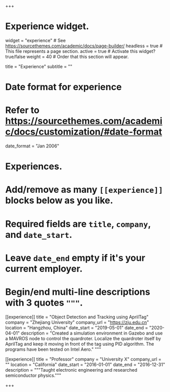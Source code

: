 +++
# Experience widget.
widget = "experience"  # See https://sourcethemes.com/academic/docs/page-builder/
headless = true  # This file represents a page section.
active = true  # Activate this widget? true/false
weight = 40  # Order that this section will appear.

title = "Experience"
subtitle = ""

# Date format for experience
#   Refer to https://sourcethemes.com/academic/docs/customization/#date-format
date_format = "Jan 2006"

# Experiences.
#   Add/remove as many `[[experience]]` blocks below as you like.
#   Required fields are `title`, `company`, and `date_start`.
#   Leave `date_end` empty if it's your current employer.
#   Begin/end multi-line descriptions with 3 quotes `"""`.
[[experience]]
  title = "Object Detection and Tracking using AprilTag"
  company = "Zhejiang University"
  company_url = "https://zju.edu.cn"
  location = "Hangzhou, China"
  date_start = "2019-05-01"
  date_end = "2020-04-01"
  description = "Created a simulation environment in Gazebo and use a MAVROS node to control the quardroter. Localize the quardroter itself by AprilTag and keep it moving in front of the tag using PID algorithm. The programs have been tested on Intel Aero."
  """

[[experience]]
  title = "Professor"
  company = "University X"
  company_url = ""
  location = "California"
  date_start = "2016-01-01"
  date_end = "2016-12-31"
  description = """Taught electronic engineering and researched semiconductor physics."""

+++
